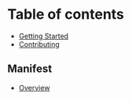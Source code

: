 # Table of contents

* [Getting Started](README.md)
* [Contributing](contributing.md)

## Manifest

* [Overview](manifest/overview.md)
